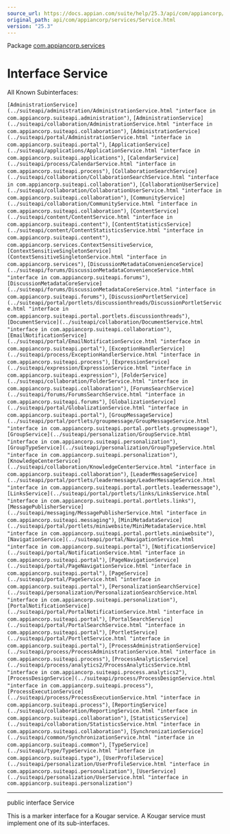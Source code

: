 ```yaml
---
source_url: https://docs.appian.com/suite/help/25.3/api/com/appiancorp/services/Service.html
original_path: api/com/appiancorp/services/Service.html
version: "25.3"
---
```


Package [com.appiancorp.services](package-summary.html)

# Interface Service

All Known Subinterfaces:

`[AdministrationService](../suiteapi/administration/AdministrationService.html "interface in com.appiancorp.suiteapi.administration")`, `[AdministrationService](../suiteapi/collaboration/AdministrationService.html "interface in com.appiancorp.suiteapi.collaboration")`, `[AdministrationService](../suiteapi/portal/AdministrationService.html "interface in com.appiancorp.suiteapi.portal")`, `[ApplicationService](../suiteapi/applications/ApplicationService.html "interface in com.appiancorp.suiteapi.applications")`, `[CalendarService](../suiteapi/process/CalendarService.html "interface in com.appiancorp.suiteapi.process")`, `[CollaborationSearchService](../suiteapi/collaboration/CollaborationSearchService.html "interface in com.appiancorp.suiteapi.collaboration")`, `[CollaborationUserService](../suiteapi/collaboration/CollaborationUserService.html "interface in com.appiancorp.suiteapi.collaboration")`, `[CommunityService](../suiteapi/collaboration/CommunityService.html "interface in com.appiancorp.suiteapi.collaboration")`, `[ContentService](../suiteapi/content/ContentService.html "interface in com.appiancorp.suiteapi.content")`, `[ContentStatisticsService](../suiteapi/content/ContentStatisticsService.html "interface in com.appiancorp.suiteapi.content")`, `com.appiancorp.services.ContextSensitiveService`, `[ContextSensitiveSingletonService](ContextSensitiveSingletonService.html "interface in com.appiancorp.services")`, `[DiscussionMetadataConvenienceService](../suiteapi/forums/DiscussionMetadataConvenienceService.html "interface in com.appiancorp.suiteapi.forums")`, `[DiscussionMetadataCoreService](../suiteapi/forums/DiscussionMetadataCoreService.html "interface in com.appiancorp.suiteapi.forums")`, `[DiscussionPortletService](../suiteapi/portal/portlets/discussionthreads/DiscussionPortletService.html "interface in com.appiancorp.suiteapi.portal.portlets.discussionthreads")`, `[DocumentService](../suiteapi/collaboration/DocumentService.html "interface in com.appiancorp.suiteapi.collaboration")`, `[EmailNotificationService](../suiteapi/portal/EmailNotificationService.html "interface in com.appiancorp.suiteapi.portal")`, `[ExceptionHandlerService](../suiteapi/process/ExceptionHandlerService.html "interface in com.appiancorp.suiteapi.process")`, `[ExpressionService](../suiteapi/expression/ExpressionService.html "interface in com.appiancorp.suiteapi.expression")`, `[FolderService](../suiteapi/collaboration/FolderService.html "interface in com.appiancorp.suiteapi.collaboration")`, `[ForumsSearchService](../suiteapi/forums/ForumsSearchService.html "interface in com.appiancorp.suiteapi.forums")`, `[GlobalizationService](../suiteapi/portal/GlobalizationService.html "interface in com.appiancorp.suiteapi.portal")`, `[GroupMessageService](../suiteapi/portal/portlets/groupmessage/GroupMessageService.html "interface in com.appiancorp.suiteapi.portal.portlets.groupmessage")`, `[GroupService](../suiteapi/personalization/GroupService.html "interface in com.appiancorp.suiteapi.personalization")`, `[GroupTypeService](../suiteapi/personalization/GroupTypeService.html "interface in com.appiancorp.suiteapi.personalization")`, `[KnowledgeCenterService](../suiteapi/collaboration/KnowledgeCenterService.html "interface in com.appiancorp.suiteapi.collaboration")`, `[LeaderMessageService](../suiteapi/portal/portlets/leadermessage/LeaderMessageService.html "interface in com.appiancorp.suiteapi.portal.portlets.leadermessage")`, `[LinksService](../suiteapi/portal/portlets/links/LinksService.html "interface in com.appiancorp.suiteapi.portal.portlets.links")`, `[MessagePublisherService](../suiteapi/messaging/MessagePublisherService.html "interface in com.appiancorp.suiteapi.messaging")`, `[MiniMetadataService](../suiteapi/portal/portlets/miniwebsite/MiniMetadataService.html "interface in com.appiancorp.suiteapi.portal.portlets.miniwebsite")`, `[NavigationService](../suiteapi/portal/NavigationService.html "interface in com.appiancorp.suiteapi.portal")`, `[NotificationService](../suiteapi/portal/NotificationService.html "interface in com.appiancorp.suiteapi.portal")`, `[PageNavigationService](../suiteapi/portal/PageNavigationService.html "interface in com.appiancorp.suiteapi.portal")`, `[PageService](../suiteapi/portal/PageService.html "interface in com.appiancorp.suiteapi.portal")`, `[PersonalizationSearchService](../suiteapi/personalization/PersonalizationSearchService.html "interface in com.appiancorp.suiteapi.personalization")`, `[PortalNotificationService](../suiteapi/portal/PortalNotificationService.html "interface in com.appiancorp.suiteapi.portal")`, `[PortalSearchService](../suiteapi/portal/PortalSearchService.html "interface in com.appiancorp.suiteapi.portal")`, `[PortletService](../suiteapi/portal/PortletService.html "interface in com.appiancorp.suiteapi.portal")`, `[ProcessAdministrationService](../suiteapi/process/ProcessAdministrationService.html "interface in com.appiancorp.suiteapi.process")`, `[ProcessAnalyticsService](../suiteapi/process/analytics2/ProcessAnalyticsService.html "interface in com.appiancorp.suiteapi.process.analytics2")`, `[ProcessDesignService](../suiteapi/process/ProcessDesignService.html "interface in com.appiancorp.suiteapi.process")`, `[ProcessExecutionService](../suiteapi/process/ProcessExecutionService.html "interface in com.appiancorp.suiteapi.process")`, `[ReportingService](../suiteapi/collaboration/ReportingService.html "interface in com.appiancorp.suiteapi.collaboration")`, `[StatisticsService](../suiteapi/collaboration/StatisticsService.html "interface in com.appiancorp.suiteapi.collaboration")`, `[SynchronizationService](../suiteapi/common/SynchronizationService.html "interface in com.appiancorp.suiteapi.common")`, `[TypeService](../suiteapi/type/TypeService.html "interface in com.appiancorp.suiteapi.type")`, `[UserProfileService](../suiteapi/personalization/UserProfileService.html "interface in com.appiancorp.suiteapi.personalization")`, `[UserService](../suiteapi/personalization/UserService.html "interface in com.appiancorp.suiteapi.personalization")`

* * *

public interface Service

This is a marker interface for a Kougar service. A Kougar service must implement one of its sub-interfaces.